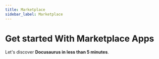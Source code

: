 ```yaml
---
title: Marketplace
sidebar_label: Marketplace
---
```


# Get started With Marketplace Apps

Let's discover **Docusaurus in less than 5 minutes**.
